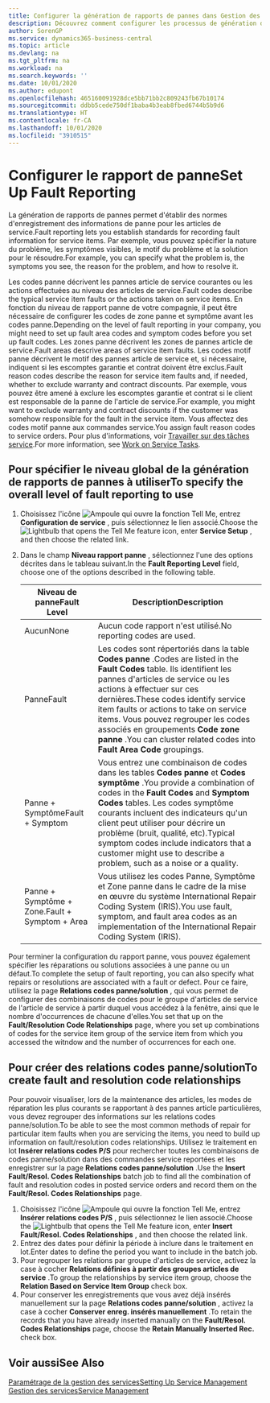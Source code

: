 ```yaml
---
title: Configurer la génération de rapports de pannes dans Gestion des services | Microsoft Docs
description: Découvrez comment configurer les processus de génération de rapports de pannes.
author: SorenGP
ms.service: dynamics365-business-central
ms.topic: article
ms.devlang: na
ms.tgt_pltfrm: na
ms.workload: na
ms.search.keywords: ''
ms.date: 10/01/2020
ms.author: edupont
ms.openlocfilehash: 465160091928dce5bb71bb2c809243fb67b10174
ms.sourcegitcommit: ddbb5cede750df1baba4b3eab8fbed6744b5b9d6
ms.translationtype: HT
ms.contentlocale: fr-CA
ms.lasthandoff: 10/01/2020
ms.locfileid: "3910515"
---
```

# <a name="set-up-fault-reporting"></a><span data-ttu-id="b92f2-103">Configurer le rapport de panne</span><span class="sxs-lookup"><span data-stu-id="b92f2-103">Set Up Fault Reporting</span></span>
<span data-ttu-id="b92f2-104">La génération de rapports de pannes permet d'établir des normes d'enregistrement des informations de panne pour les articles de service.</span><span class="sxs-lookup"><span data-stu-id="b92f2-104">Fault reporting lets you establish standards for recording fault information for service items.</span></span> <span data-ttu-id="b92f2-105">Par exemple, vous pouvez spécifier la nature du problème, les symptômes visibles, le motif du problème et la solution pour le résoudre.</span><span class="sxs-lookup"><span data-stu-id="b92f2-105">For example, you can specify what the problem is, the symptoms you see, the reason for the problem, and how to resolve it.</span></span>  

<span data-ttu-id="b92f2-106">Les codes panne décrivent les pannes article de service courantes ou les actions effectuées au niveau des articles de service.</span><span class="sxs-lookup"><span data-stu-id="b92f2-106">Fault codes describe the typical service item faults or the actions taken on service items.</span></span> <span data-ttu-id="b92f2-107">En fonction du niveau de rapport panne de votre compagnie, il peut être nécessaire de configurer les codes de zone panne et symptôme avant les codes panne.</span><span class="sxs-lookup"><span data-stu-id="b92f2-107">Depending on the level of fault reporting in your company, you might need to set up fault area codes and symptom codes before you set up fault codes.</span></span> <span data-ttu-id="b92f2-108">Les zones panne décrivent les zones de pannes article de service.</span><span class="sxs-lookup"><span data-stu-id="b92f2-108">Fault areas descrive areas of service item faults.</span></span> <span data-ttu-id="b92f2-109">Les codes motif panne décrivent le motif des pannes article de service et, si nécessaire, indiquent si les escomptes garantie et contrat doivent être exclus.</span><span class="sxs-lookup"><span data-stu-id="b92f2-109">Fault reason codes describe the reason for service item faults and, if needed, whether to exclude warranty and contract discounts.</span></span> <span data-ttu-id="b92f2-110">Par exemple, vous pouvez être amené à exclure les escomptes garantie et contrat si le client est responsable de la panne de l'article de service.</span><span class="sxs-lookup"><span data-stu-id="b92f2-110">For example, you might want to exclude warranty and contract discounts if the customer was somehow responsible for the fault in the service item.</span></span> <span data-ttu-id="b92f2-111">Vous affectez des codes motif panne aux commandes service.</span><span class="sxs-lookup"><span data-stu-id="b92f2-111">You assign fault reason codes to service orders.</span></span> <span data-ttu-id="b92f2-112">Pour plus d'informations, voir [Travailler sur des tâches service](service-how-to-work-on-service-tasks.md).</span><span class="sxs-lookup"><span data-stu-id="b92f2-112">For more information, see [Work on Service Tasks](service-how-to-work-on-service-tasks.md).</span></span>  

## <a name="to-specify-the-overall-level-of-fault-reporting-to-use"></a><span data-ttu-id="b92f2-113">Pour spécifier le niveau global de la génération de rapports de pannes à utiliser</span><span class="sxs-lookup"><span data-stu-id="b92f2-113">To specify the overall level of fault reporting to use</span></span>
1. <span data-ttu-id="b92f2-114">Choisissez l'icône ![Ampoule qui ouvre la fonction Tell Me](media/ui-search/search_small.png "Dites-moi ce que vous voulez faire"), entrez **Configuration de service** , puis sélectionnez le lien associé.</span><span class="sxs-lookup"><span data-stu-id="b92f2-114">Choose the ![Lightbulb that opens the Tell Me feature](media/ui-search/search_small.png "Tell me what you want to do") icon, enter **Service Setup** , and then choose the related link.</span></span>
2. <span data-ttu-id="b92f2-115">Dans le champ **Niveau rapport panne** , sélectionnez l'une des options décrites dans le tableau suivant.</span><span class="sxs-lookup"><span data-stu-id="b92f2-115">In the **Fault Reporting Level** field, choose one of the options described in the following table.</span></span>  

    |<span data-ttu-id="b92f2-116">**Niveau de panne**</span><span class="sxs-lookup"><span data-stu-id="b92f2-116">**Fault Level**</span></span>|<span data-ttu-id="b92f2-117">**Description**</span><span class="sxs-lookup"><span data-stu-id="b92f2-117">**Description**</span></span>|  
    |------------|-------------|  
    |<span data-ttu-id="b92f2-118">Aucun</span><span class="sxs-lookup"><span data-stu-id="b92f2-118">None</span></span> | <span data-ttu-id="b92f2-119">Aucun code rapport n'est utilisé.</span><span class="sxs-lookup"><span data-stu-id="b92f2-119">No reporting codes are used.</span></span>|  
    |<span data-ttu-id="b92f2-120">Panne</span><span class="sxs-lookup"><span data-stu-id="b92f2-120">Fault</span></span> | <span data-ttu-id="b92f2-121">Les codes sont répertoriés dans la table **Codes panne** .</span><span class="sxs-lookup"><span data-stu-id="b92f2-121">Codes are listed in the **Fault Codes** table.</span></span> <span data-ttu-id="b92f2-122">Ils identifient les pannes d'articles de service ou les actions à effectuer sur ces dernières.</span><span class="sxs-lookup"><span data-stu-id="b92f2-122">These codes identify service item faults or actions to take on service items.</span></span> <span data-ttu-id="b92f2-123">Vous pouvez regrouper les codes associés en groupements **Code zone panne** .</span><span class="sxs-lookup"><span data-stu-id="b92f2-123">You can cluster related codes into **Fault Area Code** groupings.</span></span>|  
    |<span data-ttu-id="b92f2-124">Panne + Symptôme</span><span class="sxs-lookup"><span data-stu-id="b92f2-124">Fault + Symptom</span></span> | <span data-ttu-id="b92f2-125">Vous entrez une combinaison de codes dans les tables **Codes panne** et **Codes symptôme** .</span><span class="sxs-lookup"><span data-stu-id="b92f2-125">You provide a combination of codes in the **Fault Codes** and **Symptom Codes** tables.</span></span> <span data-ttu-id="b92f2-126">Les codes symptôme courants incluent des indicateurs qu'un client peut utiliser pour décrire un problème (bruit, qualité, etc).</span><span class="sxs-lookup"><span data-stu-id="b92f2-126">Typical symptom codes include indicators that a customer might use to describe a problem, such as a noise or a quality.</span></span>|  
    |<span data-ttu-id="b92f2-127">Panne + Symptôme + Zone.</span><span class="sxs-lookup"><span data-stu-id="b92f2-127">Fault + Symptom + Area</span></span> | <span data-ttu-id="b92f2-128">Vous utilisez les codes Panne, Symptôme et Zone panne dans le cadre de la mise en œuvre du système International Repair Coding System (IRIS).</span><span class="sxs-lookup"><span data-stu-id="b92f2-128">You use fault, symptom, and fault area codes as an implementation of the International Repair Coding System (IRIS).</span></span>|  

<span data-ttu-id="b92f2-129">Pour terminer la configuration du rapport panne, vous pouvez également spécifier les réparations ou solutions associées à une panne ou un défaut.</span><span class="sxs-lookup"><span data-stu-id="b92f2-129">To complete the setup of fault reporting, you can also specify what repairs or resolutions are associated with a fault or defect.</span></span> <span data-ttu-id="b92f2-130">Pour ce faire, utilisez la page **Relations codes panne/solution** , qui vous permet de configurer des combinaisons de codes pour le groupe d'articles de service de l'article de service à partir duquel vous accédez à la fenêtre, ainsi que le nombre d'occurrences de chacune d'elles.</span><span class="sxs-lookup"><span data-stu-id="b92f2-130">You set that up on the **Fault/Resolution Code Relationships** page, where you set up combinations of codes for the service item group of the service item from which you accessed the witndow and the number of occurrences for each one.</span></span>

## <a name="to-create-fault-and-resolution-code-relationships"></a><span data-ttu-id="b92f2-131">Pour créer des relations codes panne/solution</span><span class="sxs-lookup"><span data-stu-id="b92f2-131">To create fault and resolution code relationships</span></span>
<!--this needs to go in a working with topic-->
<span data-ttu-id="b92f2-132"> Pour pouvoir visualiser, lors de la maintenance des articles, les modes de réparation les plus courants se rapportant à des pannes article particulières, vous devez regrouper des informations sur les relations codes panne/solution.</span><span class="sxs-lookup"><span data-stu-id="b92f2-132">To be able to see the most common methods of repair for particular item faults when you are servicing the items, you need to build up information on fault/resolution codes relationships.</span></span> <span data-ttu-id="b92f2-133">Utilisez le traitement en lot **Insérer relations codes P/S** pour rechercher toutes les combinaisons de codes panne/solution dans des commandes service reportées et les enregistrer sur la page **Relations codes panne/solution** .</span><span class="sxs-lookup"><span data-stu-id="b92f2-133">Use the **Insert Fault/Resol. Codes Relationships** batch job to find all the combination of fault and resolution codes in posted service orders and record them on the **Fault/Resol. Codes Relationships** page.</span></span>

1. <span data-ttu-id="b92f2-134">Choisissez l'icône ![Ampoule qui ouvre la fonction Tell Me](media/ui-search/search_small.png "Dites-moi ce que vous voulez faire"), entrez **Insérer relations codes P/S** , puis sélectionnez le lien associé.</span><span class="sxs-lookup"><span data-stu-id="b92f2-134">Choose the ![Lightbulb that opens the Tell Me feature](media/ui-search/search_small.png "Tell me what you want to do") icon, enter **Insert Fault/Resol. Codes Relationships** , and then choose the related link.</span></span>  
2. <span data-ttu-id="b92f2-135">Entrez des dates pour définir la période à inclure dans le traitement en lot.</span><span class="sxs-lookup"><span data-stu-id="b92f2-135">Enter dates to define the period you want to include in the batch job.</span></span>  
3. <span data-ttu-id="b92f2-136">Pour regrouper les relations par groupe d'articles de service, activez la case à cocher **Relations définies à partir des groupes articles de service** .</span><span class="sxs-lookup"><span data-stu-id="b92f2-136">To group the relationships by service item group, choose the **Relation Based on Service Item Group** check box.</span></span>  
4. <span data-ttu-id="b92f2-137">Pour conserver les enregistrements que vous avez déjà insérés manuellement sur la page **Relations codes panne/solution** , activez la case à cocher **Conserver enreg. insérés manuellement** .</span><span class="sxs-lookup"><span data-stu-id="b92f2-137">To retain the records that you have already inserted manually on the **Fault/Resol. Codes Relationships** page, choose the **Retain Manually Inserted Rec.** check box.</span></span>  

## <a name="see-also"></a><span data-ttu-id="b92f2-138">Voir aussi</span><span class="sxs-lookup"><span data-stu-id="b92f2-138">See Also</span></span>
[<span data-ttu-id="b92f2-139">Paramétrage de la gestion des services</span><span class="sxs-lookup"><span data-stu-id="b92f2-139">Setting Up Service Management</span></span>](service-setup-service.md)  
[<span data-ttu-id="b92f2-140">Gestion des services</span><span class="sxs-lookup"><span data-stu-id="b92f2-140">Service Management</span></span>](service-service.md)  
